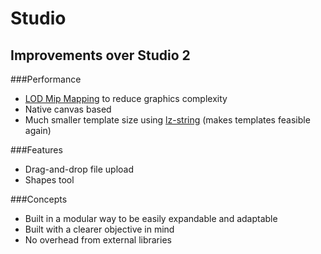 # Studio

## Improvements over Studio 2

###Performance
* [LOD Mip Mapping](https://en.wikipedia.org/wiki/Mipmap) to reduce graphics complexity
* Native canvas based
* Much smaller template size using [lz-string](http://pieroxy.net/blog/pages/lz-string/demo.html) (makes templates feasible again)

###Features
* Drag-and-drop file upload
* Shapes tool

###Concepts
* Built in a modular way to be easily expandable and adaptable
* Built with a clearer objective in mind
* No overhead from external libraries
